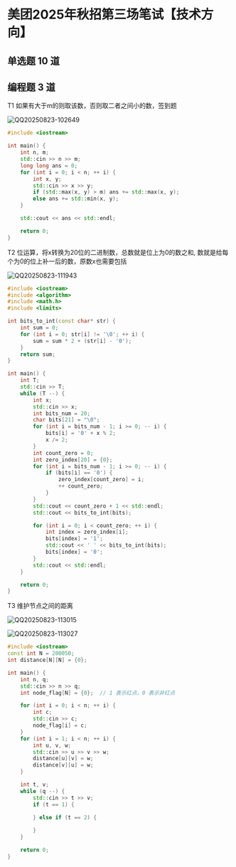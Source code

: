 # 美团2025年秋招第三场笔试【技术方向】



## 单选题 10 道



## 编程题 3 道

T1 如果有大于m的则取该数，否则取二者之间小的数，签到题

![QQ20250823-102649](https://amonologue-image-bed.oss-cn-chengdu.aliyuncs.com/2025/202508231252727.png)

```cpp
#include <iostream>

int main() {
    int n, m;
    std::cin >> n >> m;
    long long ans = 0;
    for (int i = 0; i < n; ++ i) {
        int x, y;
        std::cin >> x >> y;
        if (std::max(x, y) > m) ans += std::max(x, y);
        else ans += std::min(x, y);
    }

    std::cout << ans << std::endl;

    return 0;
}
```



T2 位运算，将x转换为20位的二进制数，总数就是位上为0的数之和, 数就是给每个为0的位上补一后的数，原数x也需要包括

![QQ20250823-111943](https://amonologue-image-bed.oss-cn-chengdu.aliyuncs.com/2025/202508231252740.png)

```cpp
#include <iostream>
#include <algorithm>
#include <math.h>
#include <limits>

int bits_to_int(const char* str) {
    int sum = 0;
    for (int i = 0; str[i] != '\0'; ++ i) {
        sum = sum * 2 + (str[i] - '0');
    }
    return sum;
}

int main() {
    int T;
    std::cin >> T;
    while (T --) {
        int x;
        std::cin >> x;
        int bits_num = 20;
        char bits[21] = "\0";
        for (int i = bits_num - 1; i >= 0; -- i) {
            bits[i] = '0' + x % 2;
            x /= 2;
        }
        int count_zero = 0;
        int zero_index[20] = {0};
        for (int i = bits_num - 1; i >= 0; -- i) {
            if (bits[i] == '0') {
                zero_index[count_zero] = i;
                ++ count_zero;
            }
        }
        std::cout << count_zero + 1 << std::endl;
        std::cout << bits_to_int(bits);

        for (int i = 0; i < count_zero; ++ i) {
            int index = zero_index[i];
            bits[index] = '1';
            std::cout << ' ' << bits_to_int(bits);
            bits[index] = '0';
        }
        std::cout << std::endl;
    }

    return 0;
}
```



T3 维护节点之间的距离

![QQ20250823-113015](https://amonologue-image-bed.oss-cn-chengdu.aliyuncs.com/2025/202508231252917.png)

![QQ20250823-113027](https://amonologue-image-bed.oss-cn-chengdu.aliyuncs.com/2025/202508231252612.png)

```cpp
#include <iostream>
const int N = 200050;
int distance[N][N] = {0};

int main() {
    int n, q;
    std::cin >> n >> q;
    int node_flag[N] = {0};  // 1 表示红点，0 表示非红点

    for (int i = 0; i < n; ++ i) {
        int c;
        std::cin >> c;
        node_flag[i] = c;
    }
    for (int i = 1; i < n; ++ i) {
        int u, v, w;
        std::cin >> u >> v >> w;
        distance[u][v] = w;
        distance[v][u] = w;
    }

    int t, v;
    while (q --) {
        std::cin >> t >> v;
        if (t == 1) {

        } else if (t == 2) {
            
        }
    }

    return 0;
}
```







